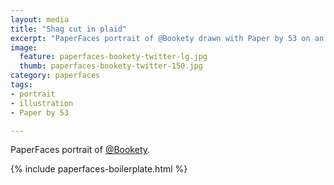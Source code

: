 ```yaml
---
layout: media
title: "Shag cut in plaid"
excerpt: "PaperFaces portrait of @Bookety drawn with Paper by 53 on an iPad."
image: 
  feature: paperfaces-bookety-twitter-lg.jpg
  thumb: paperfaces-bookety-twitter-150.jpg
category: paperfaces
tags: 
- portrait
- illustration
- Paper by 53

---
```


PaperFaces portrait of [@Bookety](http://twitter.com/Bookety).

{% include paperfaces-boilerplate.html %}
